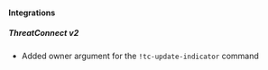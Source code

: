 
#### Integrations
##### ThreatConnect v2
- Added owner argument for the `!tc-update-indicator` command
